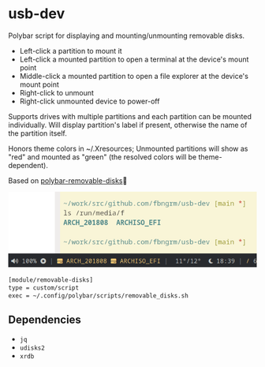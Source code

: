 # usb-dev
Polybar script for displaying and mounting/unmounting removable disks.

- Left-click a partition to mount it
- Left-click a mounted partition to open a terminal at the device's mount point
- Middle-click a mounted partition to open a file explorer at the device's mount point
- Right-click to unmount
- Right-click unmounted device to power-off

Supports drives with multiple partitions and each partition can be mounted individually. Will display partition's label if present, otherwise the name of the partition itself.

Honors theme colors in ~/.Xresources; Unmounted partitions will show as "red" and mounted as "green" (the resolved colors will be theme-dependent).

Based on [polybar-removable-disks](https://github.com/howey-aus/polybar-removable-disks/tree/master)

![polybar-removable-disks](screenshot.png)

```
[module/removable-disks]
type = custom/script
exec = ~/.config/polybar/scripts/removable_disks.sh
```

## Dependencies

* `jq`
* `udisks2`
* `xrdb`
